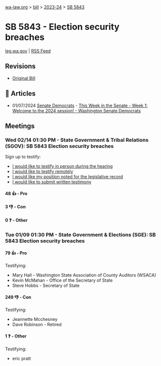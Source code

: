 [wa-law.org](/) > [bill](/bill/) > [2023-24](/bill/2023-24/) > [SB 5843](/bill/2023-24/sb/5843/)

# SB 5843 - Election security breaches
[leg.wa.gov](https://app.leg.wa.gov/billsummary?BillNumber=5843&Year=2023&Initiative=false) | [RSS Feed](./rss.xml)

## Revisions
* [Original Bill](1/)

## 📰 Articles
* 01/07/2024 [Senate Democrats](/org/senate_democrats/) - [This Week in the Senate - Week 1: Welcome to the 2024 session! - Washington Senate Democrats](https://senatedemocrats.wa.gov/blog/2024/01/07/this-week-in-the-senate-week-1-welcome-to-the-2024-session/#:~:text=SB%205843)

## Meetings
### Wed 02/14 01:30 PM - State Government & Tribal Relations (SGOV): SB 5843 Election security breaches
Sign up to testify:
* [I would like to testify in person during the hearing](https://app.leg.wa.gov/csi/Testifier/Add?chamber=House&mId=31911&aId=159118&caId=24088&tId=1)
* [I would like to testify remotely](https://app.leg.wa.gov/csi/Testifier/Add?chamber=House&mId=31911&aId=159118&caId=24088&tId=2)
* [I would like my position noted for the legislative record](https://app.leg.wa.gov/csi/Testifier/Add?chamber=House&mId=31911&aId=159118&caId=24088&tId=3)
* [I would like to submit written testimony](https://app.leg.wa.gov/csi/Testifier/Add?chamber=House&mId=31911&aId=159118&caId=24088&tId=4)

#### 48 👍 - Pro

#### 3 👎 - Con

#### 0 ❓ - Other

### Tue 01/09 01:30 PM - State Government & Elections (SGE): SB 5843 Election security breaches
#### 79 👍 - Pro
Testifying:
* Mary Hall - Washington State Association of County Auditors (WSACA)
* Kevin McMahan - Office of the Secretary of State
* Steve Hobbs - Secretary of State

#### 249 👎 - Con
Testifying:
* Jeannette Mcchesney
* Dave Robinson - Retired

#### 1 ❓ - Other
Testifying:
* eric pratt

